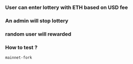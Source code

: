 ### User can enter lottery with ETH based on USD fee

### An admin will stop lottery

### random user will rewarded

### How to test ?

 `mainnet-fork`
